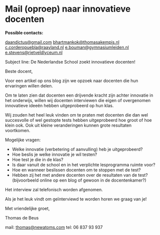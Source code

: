 # Mail (oproep) naar innovatieve docenten

**Possible contacts:** 

daandictus@gmail.com
bhartmankok@thomasakempis.nl
c.corderopuebla@raayland.nl
e.bouman@gymnasiumleiden.nl
e.stevens@rietveldlyceum.nl


Subject line: De Nederlandse School zoekt innovatieve docenten!

Beste docent,

Voor een artikel op ons blog zijn we opzoek naar docenten die hun ervaringen willen delen.

Om te laten zien dat docenten een drijvende kracht zijn achter innovatie in het onderwijs, willen wij docenten interviewen die eigen of overgenomen innovatieve ideeën hebben uitgeprobeerd op hun klas.

Wij zouden het heel leuk vinden om te praten met docenten die dan wel succesvolle of wel gestopte tests hebben uitgeprobeerd hoe groot of hoe klein ook. Ook uit kleine veranderingen kunnen grote resultaten voortkomen.

Mogelijke vragen:

* Welke innovatie (verbetering of aanvulling) heb je uitgeprobeerd?
* Hoe beslis je welke innovatie je wil testen?
* Hoe test je die in de klas?
* Is daar vanuit de school en in het verplichte lesprogramma ruimte voor?
* Hoe en wanneer beslissen docenten om te stoppen met de test?
* Hebben zij het met andere docenten over de resultaten van de test? (bijvoorbeeld online op een blog of gewoon in de docentenkamer?)

Het interview zal telefonisch worden afgenomen.

Als je het leuk vindt om geïnterviewd te worden horen we graag van je!

Met vriendelijke groet,

Thomas de Beus

mail: thomas@newatoms.com 
tel: 06 837 93 937

